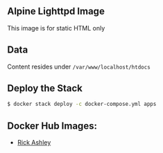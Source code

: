 ## Alpine Lighttpd Image

This image is for static HTML only

## Data

Content resides under `/var/www/localhost/htdocs`

## Deploy the Stack

```bash
$ docker stack deploy -c docker-compose.yml apps
```

## Docker Hub Images:
- [Rick Ashley](rbekker87/static-web:rick)
